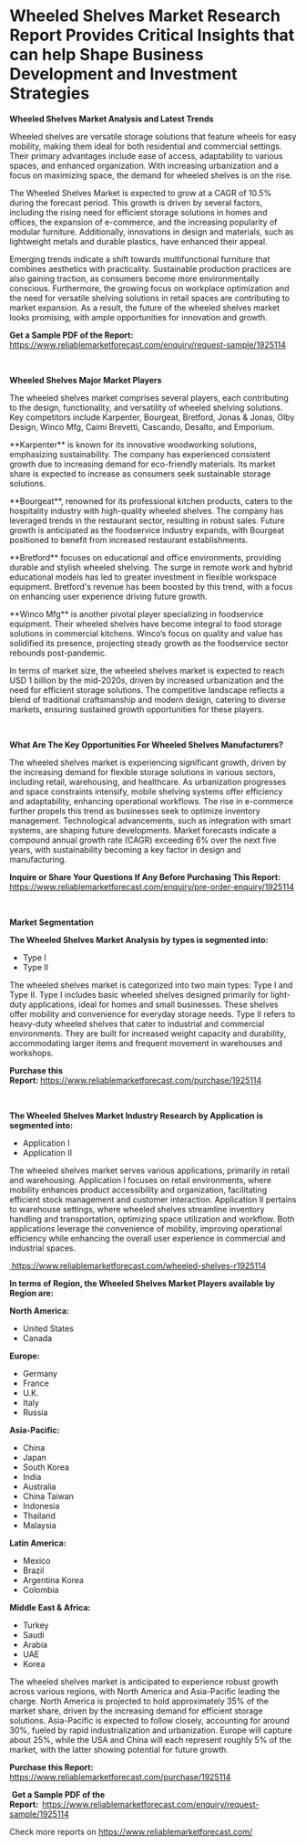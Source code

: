 <p><h1>Wheeled Shelves Market Research Report Provides Critical Insights that can help Shape Business Development and Investment Strategies</h1></p><p><strong>Wheeled Shelves Market Analysis and Latest Trends</strong></p>
<p><p>Wheeled shelves are versatile storage solutions that feature wheels for easy mobility, making them ideal for both residential and commercial settings. Their primary advantages include ease of access, adaptability to various spaces, and enhanced organization. With increasing urbanization and a focus on maximizing space, the demand for wheeled shelves is on the rise.</p><p>The Wheeled Shelves Market is expected to grow at a CAGR of 10.5% during the forecast period. This growth is driven by several factors, including the rising need for efficient storage solutions in homes and offices, the expansion of e-commerce, and the increasing popularity of modular furniture. Additionally, innovations in design and materials, such as lightweight metals and durable plastics, have enhanced their appeal. </p><p>Emerging trends indicate a shift towards multifunctional furniture that combines aesthetics with practicality. Sustainable production practices are also gaining traction, as consumers become more environmentally conscious. Furthermore, the growing focus on workplace optimization and the need for versatile shelving solutions in retail spaces are contributing to market expansion. As a result, the future of the wheeled shelves market looks promising, with ample opportunities for innovation and growth.</p></p>
<p><strong>Get a Sample PDF of the Report:&nbsp;</strong> <a href="https://www.reliablemarketforecast.com/enquiry/request-sample/1925114?utm_campaign=1903&utm_medium=2&utm_source=Github&utm_content=ia&utm_term=14012025&utm_id=wheeled-shelves">https://www.reliablemarketforecast.com/enquiry/request-sample/1925114</a></p>
<p>&nbsp;</p>
<p><strong>Wheeled Shelves Major Market Players</strong></p>
<p><p>The wheeled shelves market comprises several players, each contributing to the design, functionality, and versatility of wheeled shelving solutions. Key competitors include Karpenter, Bourgeat, Bretford, Jonas & Jonas, Olby Design, Winco Mfg, Caimi Brevetti, Cascando, Desalto, and Emporium.</p><p>**Karpenter** is known for its innovative woodworking solutions, emphasizing sustainability. The company has experienced consistent growth due to increasing demand for eco-friendly materials. Its market share is expected to increase as consumers seek sustainable storage solutions.</p><p>**Bourgeat**, renowned for its professional kitchen products, caters to the hospitality industry with high-quality wheeled shelves. The company has leveraged trends in the restaurant sector, resulting in robust sales. Future growth is anticipated as the foodservice industry expands, with Bourgeat positioned to benefit from increased restaurant establishments.</p><p>**Bretford** focuses on educational and office environments, providing durable and stylish wheeled shelving. The surge in remote work and hybrid educational models has led to greater investment in flexible workspace equipment. Bretford's revenue has been boosted by this trend, with a focus on enhancing user experience driving future growth.</p><p>**Winco Mfg** is another pivotal player specializing in foodservice equipment. Their wheeled shelves have become integral to food storage solutions in commercial kitchens. Winco’s focus on quality and value has solidified its presence, projecting steady growth as the foodservice sector rebounds post-pandemic.</p><p>In terms of market size, the wheeled shelves market is expected to reach USD 1 billion by the mid-2020s, driven by increased urbanization and the need for efficient storage solutions. The competitive landscape reflects a blend of traditional craftsmanship and modern design, catering to diverse markets, ensuring sustained growth opportunities for these players.</p></p>
<p>&nbsp;</p>
<p><strong>What Are The Key Opportunities For Wheeled Shelves Manufacturers?</strong></p>
<p><p>The wheeled shelves market is experiencing significant growth, driven by the increasing demand for flexible storage solutions in various sectors, including retail, warehousing, and healthcare. As urbanization progresses and space constraints intensify, mobile shelving systems offer efficiency and adaptability, enhancing operational workflows. The rise in e-commerce further propels this trend as businesses seek to optimize inventory management. Technological advancements, such as integration with smart systems, are shaping future developments. Market forecasts indicate a compound annual growth rate (CAGR) exceeding 6% over the next five years, with sustainability becoming a key factor in design and manufacturing.</p></p>
<p><strong>Inquire or Share Your Questions If Any Before Purchasing This Report:</strong> <a href="https://www.reliablemarketforecast.com/enquiry/pre-order-enquiry/1925114?utm_campaign=1903&utm_medium=2&utm_source=Github&utm_content=ia&utm_term=14012025&utm_id=wheeled-shelves">https://www.reliablemarketforecast.com/enquiry/pre-order-enquiry/1925114</a></p>
<p>&nbsp;</p>
<p><strong>Market Segmentation</strong></p>
<p><strong>The Wheeled Shelves Market Analysis by types is segmented into:</strong></p>
<p><ul><li>Type I</li><li>Type II</li></ul></p>
<p><p>The wheeled shelves market is categorized into two main types: Type I and Type II. Type I includes basic wheeled shelves designed primarily for light-duty applications, ideal for homes and small businesses. These shelves offer mobility and convenience for everyday storage needs. Type II refers to heavy-duty wheeled shelves that cater to industrial and commercial environments. They are built for increased weight capacity and durability, accommodating larger items and frequent movement in warehouses and workshops.</p></p>
<p><strong>Purchase this Report:&nbsp;</strong><a href="https://www.reliablemarketforecast.com/purchase/1925114?utm_campaign=1903&utm_medium=2&utm_source=Github&utm_content=ia&utm_term=14012025&utm_id=wheeled-shelves">https://www.reliablemarketforecast.com/purchase/1925114</a></p>
<p>&nbsp;</p>
<p><strong>The Wheeled Shelves Market Industry Research by Application is segmented into:</strong></p>
<p><ul><li>Application I</li><li>Application II</li></ul></p>
<p><p>The wheeled shelves market serves various applications, primarily in retail and warehousing. Application I focuses on retail environments, where mobility enhances product accessibility and organization, facilitating efficient stock management and customer interaction. Application II pertains to warehouse settings, where wheeled shelves streamline inventory handling and transportation, optimizing space utilization and workflow. Both applications leverage the convenience of mobility, improving operational efficiency while enhancing the overall user experience in commercial and industrial spaces.</p></p>
<p><a href="https://www.reliablemarketforecast.com/wheeled-shelves-r1925114?utm_campaign=1903&utm_medium=2&utm_source=Github&utm_content=ia&utm_term=14012025&utm_id=wheeled-shelves">&nbsp;https://www.reliablemarketforecast.com/wheeled-shelves-r1925114</a></p>
<p><strong>In terms of Region, the Wheeled Shelves Market Players available by Region are:</strong></p>
<p>
    <p> <strong> North America: </strong>
        <ul>
            <li>United States</li>
            <li>Canada</li>
        </ul>
        </p> 
    <p> <strong> Europe: </strong>
        <ul>
            <li>Germany</li>
            <li>France</li>
            <li>U.K.</li>
            <li>Italy</li>
            <li>Russia</li>
        </ul>
        </p> 
    <p> <strong> Asia-Pacific: </strong>
        <ul>
            <li>China</li>
            <li>Japan</li>
            <li>South Korea</li>
            <li>India</li>
            <li>Australia</li>
            <li>China Taiwan</li>
            <li>Indonesia</li>
            <li>Thailand</li>
            <li>Malaysia</li>
        </ul>
        </p> 
    <p> <strong> Latin America: </strong>
        <ul>
            <li>Mexico</li>
            <li>Brazil</li>
            <li>Argentina Korea</li>
            <li>Colombia</li>
        </ul>
        </p> 
    <p> <strong> Middle East & Africa: </strong>
        <ul>
            <li>Turkey</li>
            <li>Saudi</li>
            <li>Arabia</li>
            <li>UAE</li>
            <li>Korea</li>
        </ul>
    </p>
    </p>
<p><p>The wheeled shelves market is anticipated to experience robust growth across various regions, with North America and Asia-Pacific leading the charge. North America is projected to hold approximately 35% of the market share, driven by the increasing demand for efficient storage solutions. Asia-Pacific is expected to follow closely, accounting for around 30%, fueled by rapid industrialization and urbanization. Europe will capture about 25%, while the USA and China will each represent roughly 5% of the market, with the latter showing potential for future growth.</p></p>
<p><strong>Purchase this Report: </strong><a href="https://www.reliablemarketforecast.com/purchase/1925114?utm_campaign=1903&utm_medium=2&utm_source=Github&utm_content=ia&utm_term=14012025&utm_id=wheeled-shelves">https://www.reliablemarketforecast.com/purchase/1925114</a></p>
<p>&nbsp;<strong>Get a Sample PDF of the Report:&nbsp;&nbsp;</strong><a href="https://www.reliablemarketforecast.com/enquiry/request-sample/1925114?utm_campaign=1903&utm_medium=2&utm_source=Github&utm_content=ia&utm_term=14012025&utm_id=wheeled-shelves">https://www.reliablemarketforecast.com/enquiry/request-sample/1925114</a></p>
<p><strong></strong></p>
<p>Check more reports on <a href="https://www.reliablemarketforecast.com/?utm_campaign=1903&utm_medium=2&utm_source=Github&utm_content=ia&utm_term=14012025&utm_id=wheeled-shelves">https://www.reliablemarketforecast.com/</a></p>